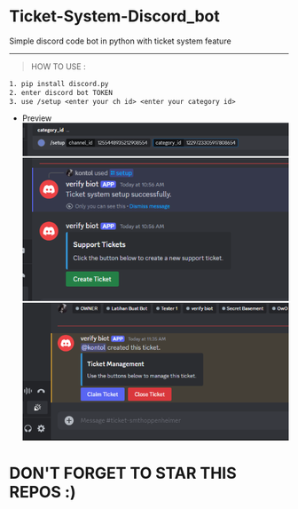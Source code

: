# Ticket-System-Discord_bot
Simple discord code bot in python with ticket system feature

---
> HOW TO USE : </br>
```
1. pip install discord.py
2. enter discord bot TOKEN
3. use /setup <enter your ch id> <enter your category id>
```
- Preview</br>
![image img](/example1.png)</br>
![image img](/example.png)</br>
![image img](/example2.png)</br>

# DON'T FORGET TO STAR THIS REPOS :)
